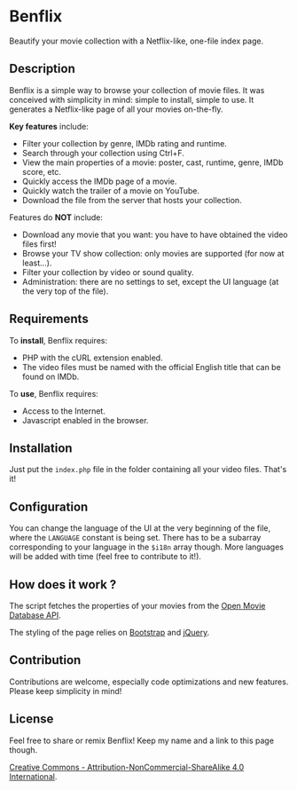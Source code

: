 Benflix
======

Beautify your movie collection with a Netflix-like, one-file index page.



Description
-----------

Benflix is a simple way to browse your collection of movie files. It was conceived with simplicity in mind: simple to install, simple to use. It generates a Netflix-like page of all your movies on-the-fly.

**Key features** include:
 - Filter your collection by genre, IMDb rating and runtime.
 - Search through your collection using Ctrl+F.
 - View the main properties of a movie: poster, cast, runtime, genre, IMDb score, etc.
 - Quickly access the IMDb page of a movie.
 - Quickly watch the trailer of a movie on YouTube.
 - Download the file from the server that hosts your collection.

Features do **NOT** include:
 - Download any movie that you want: you have to have obtained the video files first!
 - Browse your TV show collection: only movies are supported (for now at least...).
 - Filter your collection by video or sound quality.
 - Administration: there are no settings to set, except the UI language (at the very top of the file).


Requirements
---------------

To **install**, Benflix requires:
* PHP with the cURL extension enabled.
* The video files must be named with the official English title that can be found on IMDb.

To **use**, Benflix requires:
* Access to the Internet.
* Javascript enabled in the browser.

Installation
------------------

Just put the `index.php` file in the folder containing all your video files. That's it!

Configuration
------------------

You can change the language of the UI at the very beginning of the file, where the `LANGUAGE` constant is being set. There has to be a subarray corresponding to your language in the `$i18n` array though. More languages will be added with time (feel free to contribute to it!).

How does it work ?
------------------

The script fetches the properties of your movies from the [Open Movie Database API](http://www.omdbapi.com/).

The styling of the page relies on [Bootstrap](http://getbootstrap.com/) and [jQuery](https://jquery.com/).

Contribution
-------

Contributions are welcome, especially code optimizations and new features. Please keep simplicity in mind!

License
-------

Feel free to share or remix Benflix! Keep my name and a link to this page though.

[Creative Commons - Attribution-NonCommercial-ShareAlike 4.0 International](https://creativecommons.org/licenses/by-nc-sa/4.0/).
